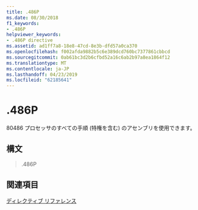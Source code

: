 ```yaml
---
title: .486P
ms.date: 08/30/2018
f1_keywords:
- .486P
helpviewer_keywords:
- .486P directive
ms.assetid: ad1ff7a8-18e8-47cd-8e3b-dfd57a0ca370
ms.openlocfilehash: f002afda9882b5c6e389dcd760bc7377861cbbcd
ms.sourcegitcommit: 0ab61bc3d2b6cfbd52a16c6ab2b97a8ea1864f12
ms.translationtype: MT
ms.contentlocale: ja-JP
ms.lasthandoff: 04/23/2019
ms.locfileid: "62185641"
---
```

# <a name="486p"></a>.486P

80486 プロセッサのすべての手順 (特権を含む) のアセンブリを使用できます。

## <a name="syntax"></a>構文

> .486P

## <a name="see-also"></a>関連項目

[ディレクティブ リファレンス](../../assembler/masm/directives-reference.md)<br/>